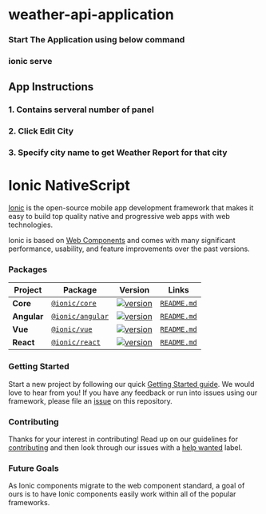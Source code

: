 # weather-api-application

### Start The Application using below command

### ionic serve

## App Instructions

### 1. Contains serveral number of panel
### 2. Click Edit City
### 3. Specify city name to get Weather Report for that city

# Ionic NativeScript

[Ionic](https://ionicframework.com/) is the open-source mobile app development framework that makes it easy to
build top quality native and progressive web apps with web technologies.

Ionic is based on [Web Components](https://www.webcomponents.org/introduction) and comes with many significant performance, usability, and feature improvements over the past versions.


### Packages

| Project | Package | Version | Links |
| ------- | ------- | ------- |:-----:|
| **Core** | [`@ionic/core`](https://www.npmjs.com/package/@ionic/core) | [![version](https://img.shields.io/npm/v/@ionic/core/latest.svg)](https://www.npmjs.com/package/@ionic/core) | [`README.md`](core/README.md)
| **Angular** | [`@ionic/angular`](https://www.npmjs.com/package/@ionic/angular) | [![version](https://img.shields.io/npm/v/@ionic/angular/latest.svg)](https://www.npmjs.com/package/@ionic/angular) | [`README.md`](angular/README.md)
| **Vue** | [`@ionic/vue`](https://www.npmjs.com/package/@ionic/vue) | [![version](https://img.shields.io/npm/v/@ionic/vue/latest.svg)](https://www.npmjs.com/package/@ionic/vue) | [`README.md`](vue/README.md)
| **React** | [`@ionic/react`](https://www.npmjs.com/package/@ionic/react) | [![version](https://img.shields.io/npm/v/@ionic/react/latest.svg)](https://www.npmjs.com/package/@ionic/react) | [`README.md`](packages/react/README.md)

### Getting Started

Start a new project by following our quick [Getting Started guide](https://ionicframework.com/getting-started/).
We would love to hear from you! If you have any feedback or run into issues using our framework, please file
an [issue](https://github.com/ionic-team/ionic/issues/new) on this repository.


### Contributing

Thanks for your interest in contributing! Read up on our guidelines for
[contributing](https://github.com/ionic-team/ionic/blob/master/.github/CONTRIBUTING.md)
and then look through our issues with a [help wanted](https://github.com/ionic-team/ionic/issues?q=is%3Aopen+is%3Aissue+label%3A%22help+wanted%22)
label.

### Future Goals

As Ionic components migrate to the web component standard, a goal of ours is to have Ionic components easily work within all of the popular frameworks.

